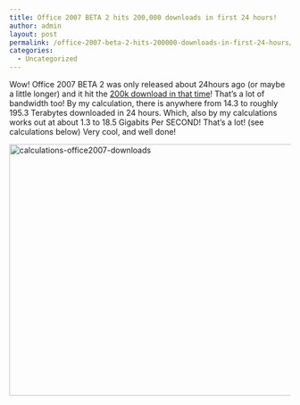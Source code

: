 ```yaml
---
title: Office 2007 BETA 2 hits 200,000 downloads in first 24 hours!
author: admin
layout: post
permalink: /office-2007-beta-2-hits-200000-downloads-in-first-24-hours/
categories:
  - Uncategorized
---
```

Wow! Office 2007 BETA 2 was only released about 24hours ago (or maybe a little longer) and it hit the [200k download in that time][1]! That’s a lot of bandwidth too! By my calculation, there is anywhere from 14.3 to roughly 195.3 Terabytes downloaded in 24 hours. Which, also by my calculations works out at about 1.3 to 18.5 Gigabits Per SECOND! That’s a lot! (see calculations below) Very cool, and well done! 

[<img height=451 alt=calculations-office2007-downloads src="http://static.flickr.com/65/153327368\_aa7c59eaf4\_o.jpg" width=514 border=0>][2]

 [1]: http://www.betanews.com/article/Office_2007_Downloads_Top_200000/1148576520http:/tierno.members.winisp.net/
 [2]: http://www.flickr.com/photos/lsmartman/153327368/ "Photo Sharing"